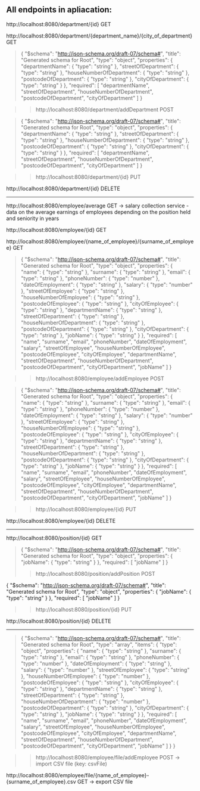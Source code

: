 
All endpoints in apliacation:
----------

http://localhost:8080/department/{id}	GET

http://localhost:8080/department/{department_name}/{city_of_department}	GET

>{
  "$schema": "http://json-schema.org/draft-07/schema#",
  "title": "Generated schema for Root",
  "type": "object",
  "properties": {
    "departmentName": {
      "type": "string"
    },
    "streetOfDepartment": {
      "type": "string"
    },
    "houseNumberOfDepartment": {
      "type": "string"
    },
    "postcodeOfDepartment": {
      "type": "string"
    },
    "cityOfDepartment": {
      "type": "string"
    }
  },
  "required": [
    "departmentName",
    "streetOfDepartment",
    "houseNumberOfDepartment",
    "postcodeOfDepartment",
    "cityOfDepartment"
  ]
}

>>http://localhost:8080/department/addDepartment	POST

>{
  "$schema": "http://json-schema.org/draft-07/schema#",
  "title": "Generated schema for Root",
  "type": "object",
  "properties": {
    "departmentName": {
      "type": "string"
    },
    "streetOfDepartment": {
      "type": "string"
    },
    "houseNumberOfDepartment": {
      "type": "string"
    },
    "postcodeOfDepartment": {
      "type": "string"
    },
    "cityOfDepartment": {
      "type": "string"
    }
  },
  "required": [
    "departmentName",
    "streetOfDepartment",
    "houseNumberOfDepartment",
    "postcodeOfDepartment",
    "cityOfDepartment"
  ]
}

>>http://localhost:8080/department/{id}	PUT

http://localhost:8080/department/{id}	DELETE

*****
http://localhost:8080/employee/average	GET -> salary collection service - data on the average earnings of employees depending on the position held and seniority in years

http://localhost:8080/employee/{id}	GET

http://localhost:8080/employee/{name_of_employee}/{surname_of_employee}	GET

>{
  "$schema": "http://json-schema.org/draft-07/schema#",
  "title": "Generated schema for Root",
  "type": "object",
  "properties": {
    "name": {
      "type": "string"
    },
    "surname": {
      "type": "string"
    },
    "email": {
      "type": "string"
    },
    "phoneNumber": {
      "type": "number"
    },
    "dateOfEmployment": {
      "type": "string"
    },
    "salary": {
      "type": "number"
    },
    "streetOfEmployee": {
      "type": "string"
    },
    "houseNumberOfEmployee": {
      "type": "string"
    },
    "postcodeOfEmployee": {
      "type": "string"
    },
    "cityOfEmployee": {
      "type": "string"
    },
    "departmentName": {
      "type": "string"
    },
    "streetOfDepartment": {
      "type": "string"
    },
    "houseNumberOfDepartment": {
      "type": "string"
    },
    "postcodeOfDepartment": {
      "type": "string"
    },
    "cityOfDepartment": {
      "type": "string"
    },
    "jobName": {
      "type": "string"
    }
  },
  "required": [
    "name",
    "surname",
    "email",
    "phoneNumber",
    "dateOfEmployment",
    "salary",
    "streetOfEmployee",
    "houseNumberOfEmployee",
    "postcodeOfEmployee",
    "cityOfEmployee",
    "departmentName",
    "streetOfDepartment",
    "houseNumberOfDepartment",
    "postcodeOfDepartment",
    "cityOfDepartment",
    "jobName"
  ]
}

>>http://localhost:8080/employee/addEmployee	POST

>{
  "$schema": "http://json-schema.org/draft-07/schema#",
  "title": "Generated schema for Root",
  "type": "object",
  "properties": {
    "name": {
      "type": "string"
    },
    "surname": {
      "type": "string"
    },
    "email": {
      "type": "string"
    },
    "phoneNumber": {
      "type": "number"
    },
    "dateOfEmployment": {
      "type": "string"
    },
    "salary": {
      "type": "number"
    },
    "streetOfEmployee": {
      "type": "string"
    },
    "houseNumberOfEmployee": {
      "type": "string"
    },
    "postcodeOfEmployee": {
      "type": "string"
    },
    "cityOfEmployee": {
      "type": "string"
    },
    "departmentName": {
      "type": "string"
    },
    "streetOfDepartment": {
      "type": "string"
    },
    "houseNumberOfDepartment": {
      "type": "string"
    },
    "postcodeOfDepartment": {
      "type": "string"
    },
    "cityOfDepartment": {
      "type": "string"
    },
    "jobName": {
      "type": "string"
    }
  },
  "required": [
    "name",
    "surname",
    "email",
    "phoneNumber",
    "dateOfEmployment",
    "salary",
    "streetOfEmployee",
    "houseNumberOfEmployee",
    "postcodeOfEmployee",
    "cityOfEmployee",
    "departmentName",
    "streetOfDepartment",
    "houseNumberOfDepartment",
    "postcodeOfDepartment",
    "cityOfDepartment",
    "jobName"
  ]
}

>>http://localhost:8080/employee/{id}	PUT

http://localhost:8080/employee/{id}	DELETE
******

http://localhost:8080/position/{id}	GET

>{
  "$schema": "http://json-schema.org/draft-07/schema#",
  "title": "Generated schema for Root",
  "type": "object",
  "properties": {
    "jobName": {
      "type": "string"
    }
  },
  "required": [
    "jobName"
  ]
}
>>http://localhost:8080/position/addPosition	POST

{
  "$schema": "http://json-schema.org/draft-07/schema#",
  "title": "Generated schema for Root",
  "type": "object",
  "properties": {
    "jobName": {
      "type": "string"
    }
  },
  "required": [
    "jobName"
  ]
}

>>http://localhost:8080/position/{id}	PUT

http://localhost:8080/position/{id}	DELETE

-------
>{
  "$schema": "http://json-schema.org/draft-07/schema#",
  "title": "Generated schema for Root",
  "type": "array",
  "items": {
    "type": "object",
    "properties": {
      "name": {
        "type": "string"
      },
      "surname": {
        "type": "string"
      },
      "email": {
        "type": "string"
      },
      "phoneNumber": {
        "type": "number"
      },
      "dateOfEmployment": {
        "type": "string"
      },
      "salary": {
        "type": "number"
      },
      "streetOfEmployee": {
        "type": "string"
      },
      "houseNumberOfEmployee": {
        "type": "number"
      },
      "postcodeOfEmployee": {
        "type": "string"
      },
      "cityOfEmployee": {
        "type": "string"
      },
      "departmentName": {
        "type": "string"
      },
      "streetOfDepartment": {
        "type": "string"
      },
      "houseNumberOfDepartment": {
        "type": "number"
      },
      "postcodeOfDepartment": {
        "type": "string"
      },
      "cityOfDepartment": {
        "type": "string"
      },
      "jobName": {
        "type": "string"
      }
    },
    "required": [
      "name",
      "surname",
      "email",
      "phoneNumber",
      "dateOfEmployment",
      "salary",
      "streetOfEmployee",
      "houseNumberOfEmployee",
      "postcodeOfEmployee",
      "cityOfEmployee",
      "departmentName",
      "streetOfDepartment",
      "houseNumberOfDepartment",
      "postcodeOfDepartment",
      "cityOfDepartment",
      "jobName"
    ]
  }
}

>>http://localhost:8080/employee/file/addEmployee	POST -> import CSV file (key: csvFile)

http://localhost:8080/employee/file/{name_of_employee}-{surname_of_employee}.csv	GET -> export CSV file





